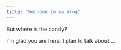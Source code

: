 ```yaml
---
title: "Welcome to my blog"
---
```

But where is the candy?

I'm glad you are here. I plan to talk about ...
